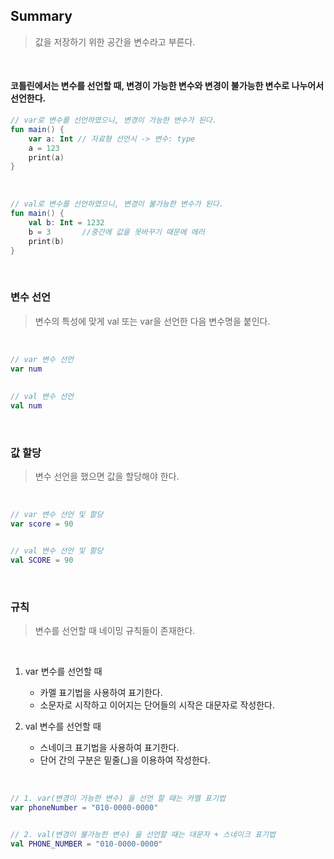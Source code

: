 ## Summary
> 값을 저장하기 위한 공간을 변수라고 부른다.

<br>

#### 코틀린에서는 변수를 선언할 때, 변경이 가능한 변수와 변경이 불가능한 변수로 나누어서 선언한다.
```kotlin
// var로 변수를 선언하였으니, 변경이 가능한 변수가 된다.
fun main() {
    var a: Int // 자료형 선언시 -> 변수: type
    a = 123
    print(a)
}
```

<br>

```kotlin
// val로 변수를 선언하였으니, 변경이 불가능한 변수가 된다.
fun main() {
    val b: Int = 1232
    b = 3       //중간에 값을 못바꾸기 때문에 에러
    print(b)
}
```

<br>

### 변수 선언
> 변수의 특성에 맞게 val 또는 var을 선언한 다음 변수명을 붙인다.

<br>

```kotlin
// var 변수 선언
var num
 
 
// val 변수 선언
val num
```

<br>

### 값 할당
> 변수 선언을 했으면 값을 할당해야 한다.

<br>

```kotlin
// var 변수 선언 및 할당
var score = 90


// val 변수 선언 및 할당
val SCORE = 90
```

<br>

### 규칙
> 변수를 선언할 때 네이밍 규칙들이 존재한다.

<br>

1. var 변수를 선언할 때
    * 카멜 표기법을 사용하여 표기한다.
    * 소문자로 시작하고 이어지는 단어들의 시작은 대문자로 작성한다.

2. val 변수를 선언할 때
    * 스네이크 표기법을 사용하여 표기한다.
    * 단어 간의 구분은 밑줄(_)을 이용하여 작성한다.

<br>
  
```kotlin
// 1. var(변경이 가능한 변수) 을 선언 할 때는 카멜 표기법
var phoneNumber = "010-0000-0000"


// 2. val(변경이 불가능한 변수) 을 선언할 때는 대문자 + 스네이크 표기법
val PHONE_NUMBER = "010-0000-0000"
```
